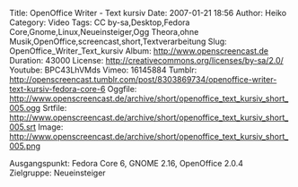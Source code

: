 Title: OpenOffice Writer - Text kursiv
Date: 2007-01-21 18:56
Author: Heiko
Category: Video
Tags: CC by-sa,Desktop,Fedora Core,Gnome,Linux,Neueinsteiger,Ogg Theora,ohne Musik,OpenOffice,screencast,short,Textverarbeitung
Slug: OpenOffice_Writer_Text_kursiv
Album: http://www.openscreencast.de
Duration: 43000
License: http://creativecommons.org/licenses/by-sa/2.0/
Youtube: BPC43LhVMds
Vimeo: 16145884
Tumblr: http://openscreencast.tumblr.com/post/8303869734/openoffice-writer-text-kursiv-fedora-core-6
Oggfile: http://www.openscreencast.de/archive/short/openoffice_text_kursiv_short_005.ogg
Srtfile: http://www.openscreencast.de/archive/short/openoffice_text_kursiv_short_005.srt
Image: http://www.openscreencast.de/archive/short/openoffice_text_kursiv_short_005.png

Ausgangspunkt: Fedora Core 6, GNOME 2.16, OpenOffice 2.0.4  
Zielgruppe: Neueinsteiger  

